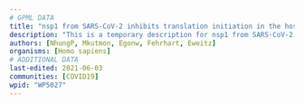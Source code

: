 ```yaml
---
# GPML DATA
title: "nsp1 from SARS-CoV-2 inhibits translation initiation in the host cell"
description: "This is a temporary description for nsp1 from SARS-CoV-2 inhibits translation initiation in the host cell"
authors: [NhungP, Mkutmon, Egonw, Fehrhart, Eweitz]
organisms: [Homo sapiens]
# ADDITIONAL DATA
last-edited: 2021-06-03
communities: [COVID19]
wpid: "WP5027"
---
```

